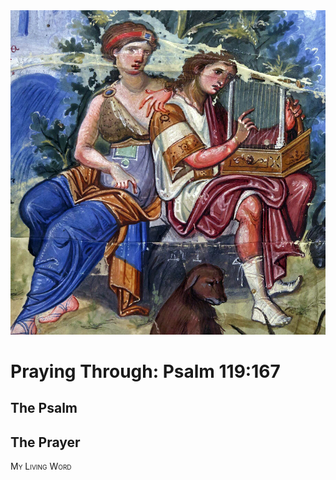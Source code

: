 <img class="intro-right" src="art-paris-psalter.jpg">

<style>
  li {list-style-type: none;}
  p + ul {
    margin-top: -18px;
}
</style>

# Praying Through: Psalm 119:167

## The Psalm

## The Prayer

<div style="font-variant: small-caps;">
My Living Word
</div>
